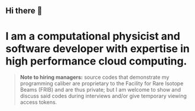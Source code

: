 ## Hi there 👋
# I am a computational physicist and software developer with expertise in high performance cloud computing. 
> **Note to hiring managers:**
> source codes that demonstrate my programming caliber are proprietary to the Facility for Rare Isotope Beams (FRIB) and are thus private; but I am welcome to show and discuss said codes during interviews and/or give temporary viewing access tokens.

<!--
**YaniUdiani/YaniUdiani** is a ✨ _special_ ✨ repository because its `README.md` (this file) appears on your GitHub profile.

Here are some ideas to get you started:

- 🔭 I’m currently working on ...
- 🌱 I’m currently learning ...
- 👯 I’m looking to collaborate on ...
- 🤔 I’m looking for help with ...
- 💬 Ask me about ...
- 📫 How to reach me: ...
- 😄 Pronouns: ...
- ⚡ Fun fact: ...
-->

